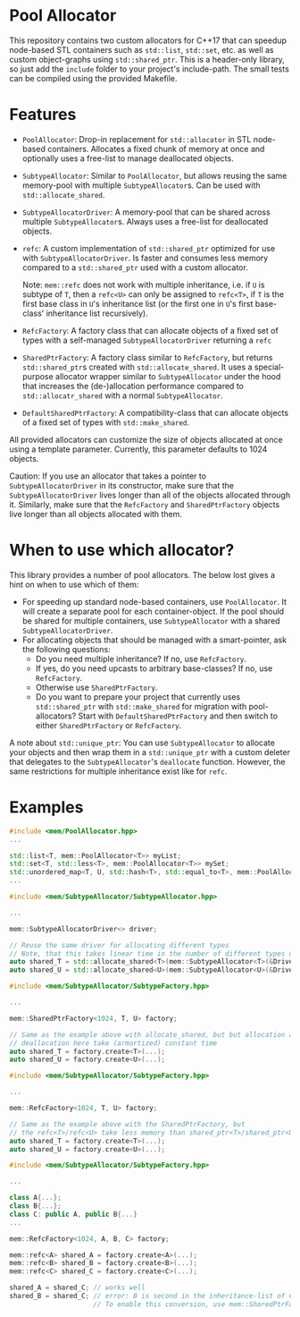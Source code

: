 # Pool Allocator

This repository contains two custom allocators for C++17 that can speedup node-based STL containers such as `std::list`, `std::set`, etc. as well as custom object-graphs using `std::shared_ptr`.
This is a header-only library, so just add the `include` folder to your project's include-path.
The small tests can be compiled using the provided Makefile.

# Features

- `PoolAllocator`: Drop-in replacement for `std::allocator` in STL node-based containers. Allocates a fixed chunk of memory at once and optionally uses a free-list to manage deallocated objects.
- `SubtypeAllocator`: Similar to `PoolAllocator`, but allows reusing the same memory-pool with multiple `SubtypeAllocator`s. Can be used with `std::allocate_shared`.
- `SubtypeAllocatorDriver`: A memory-pool that can be shared across multiple `SubtypeAllocator`s. Always uses a free-list for deallocated objects.
- `refc`: A custom implementation of `std::shared_ptr` optimized for use with `SubtypeAllocatorDriver`. Is faster and consumes less memory compared to a `std::shared_ptr` used with a custom allocator. 

    Note: `mem::refc` does not work with multiple inheritance, i.e. if `U` is subtype of `T`, then a `refc<U>` can only be assigned to `refc<T>`, if `T` is the first base class in `U`'s inheritance list (or the first one in `U`'s first base-class' inheritance list recursively).
- `RefcFactory`: A factory class that can allocate objects of a fixed set of types with a self-managed `SubtypeAllocatorDriver` returning a `refc`
- `SharedPtrFactory`: A factory class similar to `RefcFactory`, but returns `std::shared_ptr`s created with `std::allocate_shared`. It uses a special-purpose allocator wrapper similar to `SubtypeAllocator` under the hood that increases the (de-)allocation performance compared to `std::allocatr_shared` with a normal `SubtypeAllocator`.
- `DefaultSharedPtrFactory`: A compatibility-class that can allocate objects of a fixed set of types with `std::make_shared`.

All provided allocators can customize the size of objects allocated at once using a template parameter.
Currently, this parameter defaults to 1024 objects.

Caution: If you use an allocator that takes a pointer to `SubtypeAllocatorDriver` in its constructor, make sure that the `SubtypeAllocatorDriver` lives longer than all of the objects allocated through it.
Similarly, make sure that the `RefcFactory` and `SharedPtrFactory` objects live longer than all objects allocated with them.

# When to use which allocator?

This library provides a number of pool allocators.
The below lost gives a hint on when to use which of them:

- For speeding up standard node-based containers, use `PoolAllocator`. It will create a separate pool for each container-object. If the pool should be shared for multiple containers, use `SubtypeAllocator` with a shared `SubtypeAllocatorDriver`.
- For allocating objects that should be managed with a smart-pointer, ask the following questions:
    - Do you need multiple inheritance? If no, use `RefcFactory`.
    - If yes, do you need upcasts to arbitrary base-classes? If no, use `RefcFactory`.
    - Otherwise use `SharedPtrFactory`.
    - Do you want to prepare your project that currently uses `std::shared_ptr` with `std::make_shared` for migration with pool-allocators? Start with `DefaultSharedPtrFactory` and then switch to either `SharedPtrFactory` or `RefcFactory`.

A note about `std::unique_ptr`: You can use `SubtypeAllocator` to allocate your objects and then wrap them in a `std::unique_ptr` with a custom deleter that delegates to the `SubtypeAllocator`'s `deallocate` function. 
However, the same restrictions for multiple inheritance exist like for `refc`.

# Examples

```C++
#include <mem/PoolAllocator.hpp>
...

std::list<T, mem::PoolAllocator<T>> myList;
std::set<T, std::less<T>, mem::PoolAllocator<T>> mySet;
std::unordered_map<T, U, std::hash<T>, std::equal_to<T>, mem::PoolAllocator<std::pair<const T, U>>> myHashMap;
...
```

```C++
#include <mem/SubtypeAllocator/SubtypeAllocator.hpp>

...

mem::SubtypeAllocatorDriver<> driver;

// Reuse the same driver for allocating different types
// Note, that this takes linear time in the number of different types used with th driver in the worst case
auto shared_T = std::allocate_shared<T>(mem::SubtypeAllocator<T>(&Driver), ...)
auto shared_U = std::allocate_shared<U>(mem::SubtypeAllocator<U>(&Driver), ...)
```

```C++
#include <mem/SubtypeAllocator/SubtypeFactory.hpp>

...

mem::SharedPtrFactory<1024, T, U> factory;

// Same as the example above with allocate_shared, but but allocation and 
// deallocation here take (armortized) constant time 
auto shared_T = factory.create<T>(...);
auto shared_U = factory.create<U>(...);
```

```C++
#include <mem/SubtypeAllocator/SubtypeFactory.hpp>

...

mem::RefcFactory<1024, T, U> factory;

// Same as the example above with the SharedPtrFactory, but
// the refc<T>/refc<U> take less memory than shared_ptr<T>/shared_ptr<U>
auto shared_T = factory.create<T>(...);
auto shared_U = factory.create<U>(...);
```

```C++
#include <mem/SubtypeAllocator/SubtypeFactory.hpp>

...

class A{...};
class B{...};
class C: public A, public B{...}
...

mem::RefcFactory<1024, A, B, C> factory;

mem::refc<A> shared_A = factory.create<A>(...);
mem::refc<B> shared_B = factory.create<B>(...);
mem::refc<C> shared_C = factory.create<C>(...);

shared_A = shared_C; // works well
shared_B = shared_C; // error: B is second in the inheritance-list of C, so beware assigning a refc<C> to refc<B>.
                     // To enable this conversion, use mem::SharedPtrFactory and std::shared_ptr instead
```
